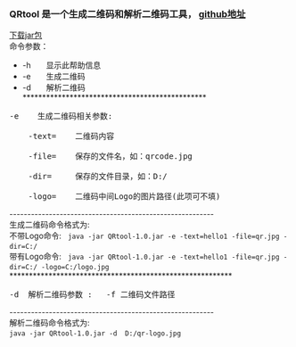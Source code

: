 ### QRtool 是一个生成二维码和解析二维码工具， [github地址](https://www.github.com/kecson/JavaProject/qrcodetool) <br/>
 [下载jar包](https://github.com/kecson/JavaProject/blob/master/QRtool-1.0.jar)<br/>
命令参数：<br/>
 * -h       显示此帮助信息 <br/>
 * -e       生成二维码 <br/>
 * -d       解析二维码 <br/>
 *********************************************** <br/>
 <pre>-e    生成二维码相关参数:   <br/>   
    -text=    二维码内容   <br/>       
    -file=    保存的文件名，如：qrcode.jpg  <br/>        
    -dir=     保存的文件目录，如：D:/ <br/>       
    -logo=    二维码中间Logo的图片路径(此项可不填)<br/></pre>
 --------------------------------------------------------- <br/>
 生成二维码命令格式为:<br/>
 不带Logo命令:   `java -jar QRtool-1.0.jar -e -text=hello1 -file=qr.jpg -dir=C:/` <br/>
 带有Logo命令:   `java -jar QRtool-1.0.jar -e -text=hello1 -file=qr.jpg -dir=C:/ -logo=C:/logo.jpg` <br/>
 *********************************************************<br/>
  <pre>-d  解析二维码参数 :   -f 二维码文件路径 <br/></pre>
 --------------------------------------------------------- <br/>
 解析二维码命令格式为: <br/>
 `java -jar QRtool-1.0.jar -d  D:/qr-logo.jpg` <br/>
